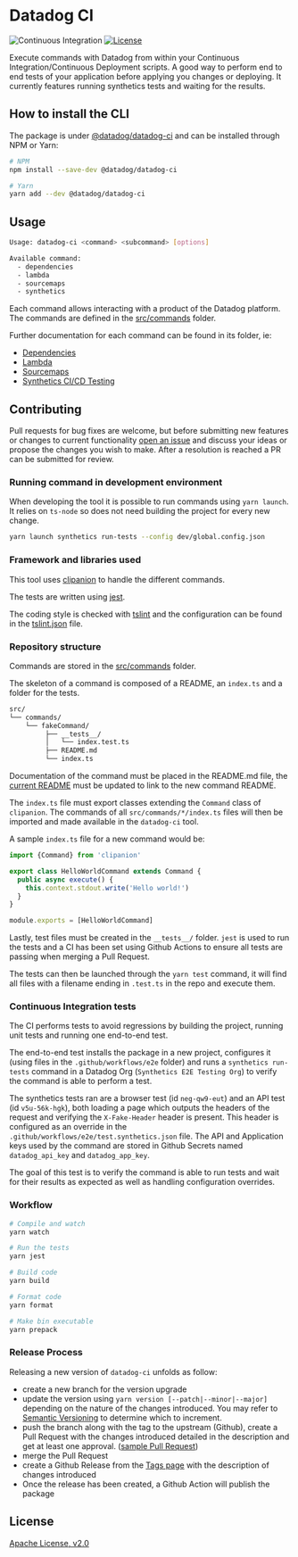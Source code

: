 # Datadog CI

![Continuous Integration](https://github.com/DataDog/datadog-ci/workflows/Continuous%20Integration/badge.svg) [![License](https://img.shields.io/badge/License-Apache%202.0-blue.svg)](https://opensource.org/licenses/Apache-2.0)

Execute commands with Datadog from within your Continuous Integration/Continuous Deployment scripts. A good way to perform end to end tests of your application before applying you changes or deploying. It currently features running synthetics tests and waiting for the results.

## How to install the CLI

The package is under [@datadog/datadog-ci](https://www.npmjs.com/package/@datadog/datadog-ci) and can be installed through NPM or Yarn:

```sh
# NPM
npm install --save-dev @datadog/datadog-ci

# Yarn
yarn add --dev @datadog/datadog-ci
```

## Usage

```bash
Usage: datadog-ci <command> <subcommand> [options]

Available command:
  - dependencies
  - lambda
  - sourcemaps
  - synthetics
```

Each command allows interacting with a product of the Datadog platform. The commands are defined in the [src/commands](/src/commands) folder.

Further documentation for each command can be found in its folder, ie:

- [Dependencies](src/commands/dependencies)
- [Lambda](src/commands/lambda)
- [Sourcemaps](src/commands/sourcemaps/)
- [Synthetics CI/CD Testing](src/commands/synthetics/)

## Contributing

Pull requests for bug fixes are welcome, but before submitting new features or changes to current functionality [open an issue](https://github.com/DataDog/datadog-ci/issues/new)
and discuss your ideas or propose the changes you wish to make. After a resolution is reached a PR can be submitted for review.

### Running command in development environment

When developing the tool it is possible to run commands using `yarn launch`. It relies on `ts-node` so does not need building the project for every new change.

```bash
yarn launch synthetics run-tests --config dev/global.config.json
```

### Framework and libraries used

This tool uses [clipanion](https://github.com/arcanis/clipanion) to handle the different commands.

The tests are written using [jest](https://github.com/facebook/jest).

The coding style is checked with [tslint](https://github.com/palantir/tslint) and the configuration can be found in the [tslint.json](/tslint.json) file.

### Repository structure

Commands are stored in the [src/commands](src/commands) folder.

The skeleton of a command is composed of a README, an `index.ts` and a folder for the tests.

```bash
src/
└── commands/
    └── fakeCommand/
         ├── __tests__/
         │   └── index.test.ts
         ├── README.md
         └── index.ts
```

Documentation of the command must be placed in the README.md file, the [current README](/README.md) must be updated to link to the new command README.

The `index.ts` file must export classes extending the `Command` class of `clipanion`. The commands of all `src/commands/*/index.ts` files will then be imported and made available in the `datadog-ci` tool.

A sample `index.ts` file for a new command would be:

```typescript
import {Command} from 'clipanion'

export class HelloWorldCommand extends Command {
  public async execute() {
    this.context.stdout.write('Hello world!')
  }
}

module.exports = [HelloWorldCommand]
```

Lastly, test files must be created in the `__tests__/` folder. `jest` is used to run the tests and a CI has been set using Github Actions to ensure all tests are passing when merging a Pull Request.

The tests can then be launched through the `yarn test` command, it will find all files with a filename ending in `.test.ts` in the repo and execute them.

### Continuous Integration tests

The CI performs tests to avoid regressions by building the project, running unit tests and running one end-to-end test.

The end-to-end test installs the package in a new project, configures it (using files in the `.github/workflows/e2e` folder) and runs a `synthetics run-tests` command in a Datadog Org (`Synthetics E2E Testing Org`) to verify the command is able to perform a test.

The synthetics tests ran are a browser test (id `neg-qw9-eut`) and an API test (id `v5u-56k-hgk`), both loading a page which outputs the headers of the request and verifying the `X-Fake-Header` header is present. This header is configured as an override in the `.github/workflows/e2e/test.synthetics.json` file. The API and Application keys used by the command are stored in Github Secrets named `datadog_api_key` and `datadog_app_key`.

The goal of this test is to verify the command is able to run tests and wait for their results as expected as well as handling configuration overrides.

### Workflow

```bash
# Compile and watch
yarn watch

# Run the tests
yarn jest

# Build code
yarn build

# Format code
yarn format

# Make bin executable
yarn prepack
```

### Release Process

Releasing a new version of `datadog-ci` unfolds as follow:

- create a new branch for the version upgrade
- update the version using `yarn version [--patch|--minor|--major]` depending on the nature of the changes introduced. You may refer to [Semantic Versioning](https://semver.org/#summary) to determine which to increment.
- push the branch along with the tag to the upstream (Github), create a Pull Request with the changes introduced detailed in the description and get at least one approval. ([sample Pull Request](https://github.com/DataDog/datadog-ci/pull/78))
- merge the Pull Request
- create a Github Release from the [Tags page](https://github.com/DataDog/datadog-ci/tags) with the description of changes introduced
- Once the release has been created, a Github Action will publish the package

## License

[Apache License, v2.0](LICENSE)
